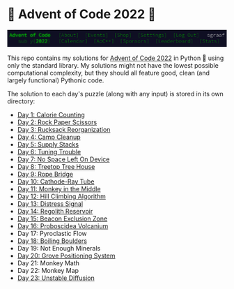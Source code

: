 # 🎄 Advent of Code 2022 🌟

![Advent of Code Header Screenshot](./img/header.png)

This repo contains my solutions for [Advent of Code 2022](https://adventofcode.com/2022/) in Python 🐍 using only the standard library. My solutions might not have the lowest possible computational complexity, but they should all feature good, clean (and largely functional) Pythonic code.

The solution to each day's puzzle (along with any input) is stored in its own directory:

-   [Day 1: Calorie Counting](./day01)
-   [Day 2: Rock Paper Scissors](./day02)
-   [Day 3: Rucksack Reorganization](./day03)
-   [Day 4: Camp Cleanup](./day04)
-   [Day 5: Supply Stacks](./day05)
-   [Day 6: Tuning Trouble](./day06)
-   [Day 7: No Space Left On Device](./day07)
-   [Day 8: Treetop Tree House](./day08)
-   [Day 9: Rope Bridge](./day09)
-   [Day 10: Cathode-Ray Tube](./day10)
-   [Day 11: Monkey in the Middle](./day11)
-   [Day 12: Hill Climbing Algorithm](./day12)
-   [Day 13: Distress Signal](./day13)
-   [Day 14: Regolith Reservoir](./day14)
-   [Day 15: Beacon Exclusion Zone](./day15)
-   [Day 16: Proboscidea Volcanium](./day16)
-   Day 17: Pyroclastic Flow
-   [Day 18: Boiling Boulders](./day18)
-   Day 19: Not Enough Minerals
-   [Day 20: Grove Positioning System](./day20)
-   Day 21: Monkey Math
-   Day 22: Monkey Map
-   [Day 23: Unstable Diffusion](./day23)

